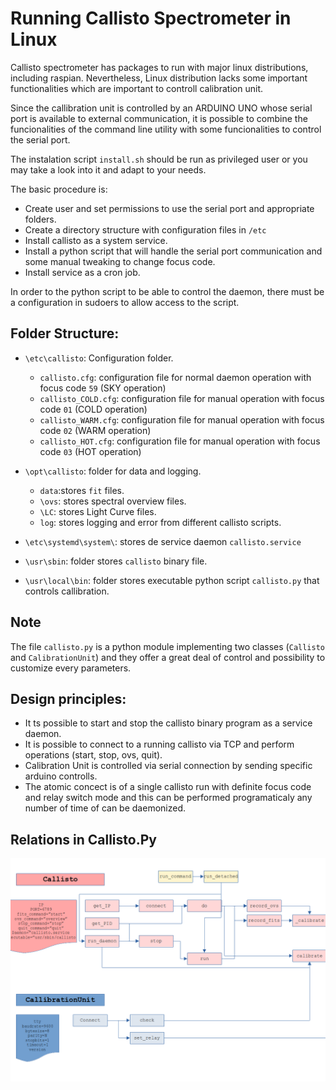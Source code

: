 # Running Callisto Spectrometer in Linux

Callisto spectrometer has packages to run with major linux distributions, including raspian. Nevertheless, Linux distribution lacks some important functionalities which are important to controll calibration unit.

Since the callibration unit is controlled by an ARDUINO UNO whose serial port is available to external communication, it is possible to combine the funcionalities of the command line utility with some funcionalities to control the serial port.

The instalation script `install.sh` should be run as privileged user or you may take a look into it and adapt to your needs.

The basic procedure is:
- Create user and set permissions to use the serial port and appropriate folders.
- Create a directory structure with configuration files in `/etc`
- Install callisto as a system service.
- Install a python script that will handle the serial port communication and some manual tweaking to change focus code.
- Install service as a cron job.

In order to the python script to be able to control the daemon, there must be a configuration in sudoers to allow access to the script.

## Folder Structure:

- `\etc\callisto`: Configuration folder.
     - `callisto.cfg`: configuration file for normal daemon operation with focus code `59` (SKY operation)
     - `callisto_COLD.cfg`: configuration file for manual operation with focus code `01` (COLD operation)
     - `callisto_WARM.cfg`: configuration file for manual operation with focus code `02` (WARM operation)
     - `callisto_HOT.cfg`: configuration file for manual operation with focus code `03` (HOT operation)
- `\opt\callisto`: folder for data and logging.
     - `data`:stores `fit` files.
     - `\ovs`: stores spectral overview files.
     - `\LC`: stores Light Curve files.
     - `log`: stores logging and error from different callisto scripts.

- `\etc\systemd\system\`: stores de service daemon `callisto.service`
- `\usr\sbin`: folder stores `callisto` binary file.
- `\usr\local\bin`: folder stores executable python script `callisto.py` that controls callibration.

## Note

The file `callisto.py` is a python module implementing two classes (`Callisto` and `CalibrationUnit`) and they offer a great deal of control and possibility to customize every parameters.

## Design principles:

- It ts possible to start and stop the callisto binary program as a service daemon.
- It is possible to connect to a running callisto via TCP and perform operations (start, stop, ovs, quit).
- Calibration Unit is controlled via serial connection by sending specific arduino controlls.
- The atomic concect is of a single callisto run with definite focus code and relay switch mode and this can be performed programaticaly any number of time of can be daemonized.

## Relations in Callisto.Py

![Diagrama](./callistoDiagram.png)     
